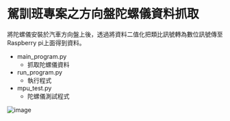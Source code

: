 # 駕訓班專案之方向盤陀螺儀資料抓取
將陀螺儀安裝於汽車方向盤上後，透過將資料二值化把類比訊號轉為數位訊號傳至Raspberry pi上面得到資料。
* main_program.py
  * 抓取陀螺儀資料
* run_program.py
  * 執行程式
* mpu_test.py
  * 陀螺儀測試程式

![image](https://user-images.githubusercontent.com/109200788/178664312-10fd53c9-d686-4def-bf62-07cff116f0cd.png)
